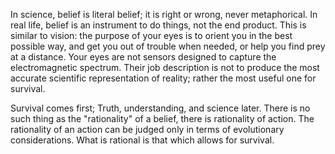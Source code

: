 
In science, belief is literal belief; it is right or wrong, never metaphorical.
In real life, belief is an instrument to do things, not the end product.
This is similar to vision: the purpose of your eyes is to orient you in the best possible way, and get you out of trouble when needed, or help you find prey at a distance.
Your eyes are not sensors designed to capture the electromagnetic spectrum. Their job description is not to produce the most accurate scientific representation of reality; rather the most useful one for survival.

Survival comes first;
Truth, understanding, and science later.
There is no such thing as the "rationality" of a belief, there is rationality of action.
The rationality of an action can be judged only in terms of evolutionary considerations.
What is rational is that which allows for survival.
